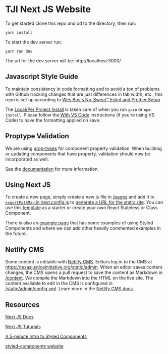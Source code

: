 # TJI Next JS Website

To get started clone this repo and cd to the directory, then run:

`yarn install`

To start the dev server run:

`yarn run dev`

The url for the dev server will be: http://localhost:3000/

## Javascript Style Guide

To maintain consistency in code formatting and to avoid a ton of problems with Github tracking changes that are just differences in tab width, etc., this repo is set up according to [Wes Bos's No-Sweat™ Eslint and Prettier Setup](https://github.com/wesbos/eslint-config-wesbos)

The [Local/Per Project Install](https://github.com/wesbos/eslint-config-wesbos) is taken care of when you run `yarn` or `npm install`. Please follow the [With VS Code](https://github.com/wesbos/eslint-config-wesbos) instructions (if you're using VS Code) to have the formatting applied on save.

## Proptype Validation

We are using [prop-types](https://www.npmjs.com/package/prop-types) for component property validation. When building or updating components that have property, validation should now be incorporated as well.

See the [documentation](https://reactjs.org/docs/typechecking-with-proptypes.html) for more information.

## Using Next JS

To create a new page, simply create a new js file in [/pages](./pages) and add it to [`exportPathMap` in next.config.js](https://github.com/texas-justice-initiative/website-nextjs/blob/330d4ed75bbc742d9db5eaa83cb8be5aabbf5a52/next.config.js#L8-L23) to [generate a URL for the static site](https://nextjs.org/docs/api-reference/next.config.js/exportPathMap). You can use this [template](./pages/_template-page.js) as a starter or create your own React Stateless or Class Component.

There is also an [example page](./pages/example-page.js) that has some examples of using Styled Components and where we can add other heavily commented examples in the future.

## Netlify CMS

Some content is editable with [Netlify CMS](https://www.netlifycms.org/). Editors log in to the CMS at https://texasjusticeinitiative.org/static/admin. When an editor saves content changes, the CMS opens a pull request to save the content as Markdown in [/content](https://github.com/texas-justice-initiative/website-nextjs/tree/master/content). We compile the Markdown into the HTML on the live site. The content available to edit in the CMS is configured in [/static/admin/config.yml](https://github.com/texas-justice-initiative/website-nextjs/blob/master/static/admin/config.yml). Learn more in the [Netlify CMS docs](https://www.netlifycms.org/docs/intro/).

## Resources

[Next JS Docs](https://nextjs.org/docs)

[Next JS Tuturials](https://nextjs.org/learn/)

[A 5-minute Intro to Styled Components](https://medium.freecodecamp.org/a-5-minute-intro-to-styled-components-41f40eb7cd55)

[styled-components website](https://www.styled-components.com/)
